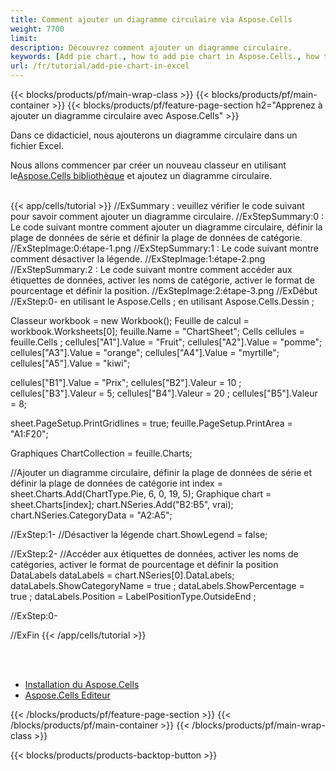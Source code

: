 ```yaml
---
title: Comment ajouter un diagramme circulaire via Aspose.Cells
weight: 7700
limit:
description: Découvrez comment ajouter un diagramme circulaire.
keywords: [Add pie chart., how to add pie chart in Aspose.Cells., how to add pie chart using Aspose.Cells]
url: /fr/tutorial/add-pie-chart-in-excel
---
```

{{< blocks/products/pf/main-wrap-class >}}
{{< blocks/products/pf/main-container >}}
{{< blocks/products/pf/feature-page-section h2="Apprenez à ajouter un diagramme circulaire avec Aspose.Cells" >}}

<p>
Dans ce didacticiel, nous ajouterons un diagramme circulaire dans un fichier Excel.
</p>

<p>
 Nous allons commencer par créer un nouveau classeur en utilisant le<a href="https://www.nuget.org/packages/Aspose.Cells">Aspose.Cells bibliothèque</a> et ajoutez un diagramme circulaire.
</p>

<br />
{{< app/cells/tutorial >}}
//ExSummary : veuillez vérifier le code suivant pour savoir comment ajouter un diagramme circulaire.
//ExStepSummary:0 : Le code suivant montre comment ajouter un diagramme circulaire, définir la plage de données de série et définir la plage de données de catégorie.
//ExStepImage:0:étape-1.png
//ExStepSummary:1 : Le code suivant montre comment désactiver la légende.
//ExStepImage:1:étape-2.png
//ExStepSummary:2 : Le code suivant montre comment accéder aux étiquettes de données, activer les noms de catégorie, activer le format de pourcentage et définir la position.
//ExStepImage:2:étape-3.png
//ExDébut
//ExStep:0-
en utilisant le Aspose.Cells ;
en utilisant Aspose.Cells.Dessin ;

Classeur workbook = new Workbook();
Feuille de calcul = workbook.Worksheets[0];
feuille.Name = "ChartSheet";
Cells cellules = feuille.Cells ;
cellules["A1"].Value = "Fruit";
cellules["A2"].Value = "pomme";
cellules["A3"].Value = "orange";
cellules["A4"].Value = "myrtille";
cellules["A5"].Value = "kiwi";

cellules["B1"].Value = "Prix";
cellules["B2"].Valeur = 10 ;
cellules["B3"].Valeur = 5;
cellules["B4"].Valeur = 20 ;
cellules["B5"].Valeur = 8;

sheet.PageSetup.PrintGridlines = true;
feuille.PageSetup.PrintArea = "A1:F20";

Graphiques ChartCollection = feuille.Charts;

//Ajouter un diagramme circulaire, définir la plage de données de série et définir la plage de données de catégorie
int index = sheet.Charts.Add(ChartType.Pie, 6, 0, 19, 5);
Graphique chart = sheet.Charts[index];
chart.NSeries.Add("B2:B5", vrai);
chart.NSeries.CategoryData = "A2:A5";

//ExStep:1-
//Désactiver la légende
chart.ShowLegend = false;

//ExStep:2-
//Accéder aux étiquettes de données, activer les noms de catégories, activer le format de pourcentage et définir la position
DataLabels dataLabels = chart.NSeries[0].DataLabels;
dataLabels.ShowCategoryName = true ;
dataLabels.ShowPercentage = true ;
dataLabels.Position = LabelPositionType.OutsideEnd ;

//ExStep:0-

//ExFin
{{< /app/cells/tutorial >}}
<br />

<br />
<br />
<div class="code-sample">
    <ul class="link-list">
        <li class="link-item"><a href="https://docs.aspose.com/cells/net/installation/">Installation du Aspose.Cells</a></li>
        <li class="link-item"><a href="https://products.aspose.app/cells/editor/">Aspose.Cells Editeur</a></li>
    </ul>
</div>

{{< /blocks/products/pf/feature-page-section >}}
{{< /blocks/products/pf/main-container >}}
{{< /blocks/products/pf/main-wrap-class >}}

{{< blocks/products/products-backtop-button >}}
